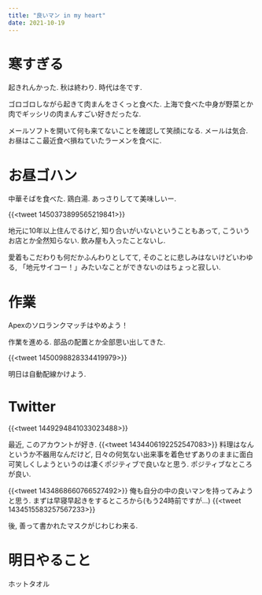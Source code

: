 ```yaml
---
title: "良いマン in my heart"
date: 2021-10-19
---
```


# 寒すぎる
起きれんかった. 秋は終わり. 時代は冬です.

ゴロゴロしながら起きて肉まんをさくっと食べた. 上海で食べた中身が野菜とか肉でギッシリの肉まんすごい好きだったな. 

メールソフトを開いて何も来てないことを確認して笑顔になる. メールは気合. お昼はここ最近食べ損ねていたラーメンを食べに.

# お昼ゴハン
中華そばを食べた. 鶏白湯. あっさりしてて美味しいー.

{{<tweet 1450373899565219841>}}

地元に10年以上住んでるけど, 知り合いがいないということもあって, こういうお店とか全然知らない. 飲み屋も入ったことないし.

愛着もこだわりも何だかふんわりとしてて, そのことに悲しみはないけどいわゆる, 「地元サイコー！」みたいなことができないのはちょっと寂しい.

# 作業
Apexのソロランクマッチはやめよう！

作業を進める. 部品の配置とか全部思い出してきた. 

{{<tweet 1450098828334419979>}}

明日は自動配線かけよう.

# Twitter
{{<tweet 1449294841033023488>}}

最近, このアカウントが好き.
{{<tweet 1434406192252547083>}}
料理はなんというか不器用なんだけど, 日々の何気ない出来事を着色せずありのままに面白可笑しくしようというのは凄くポジティブで良いなと思う. ポジティブなところが良い.

{{<tweet 1434868660766527492>}}
俺も自分の中の良いマンを持ってみようと思う. まずは早寝早起きをするところから(もう24時前ですが...)
{{<tweet 1434515583257567233>}}

後, 善って書かれたマスクがじわじわ来る.

# 明日やること
ホットタオル